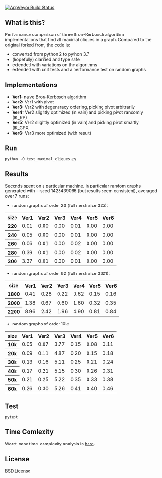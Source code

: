 [![AppVeyor Build Status](https://ci.appveyor.com/api/projects/status/github/ssomers/bron-kerbosch?svg=true&branch=master)](https://ci.appveyor.com/project/ssomers/bron-kerbosch)

## What is this?

Performance comparison of three Bron-Kerbosch algorithm implementations that find all maximal cliques in a graph.
Compared to the original forked from, the code is:
* converted from python 2 to python 3.7
* (hopefully) clarified and type safe
* extended with variations on the algorithms
* extended with unit tests and a performance test on random graphs


## Implementations

* **Ver1:** naive Bron-Kerbosch algorithm
* **Ver2:** Ver1 with pivot
* **Ver3:** Ver2 with degeneracy ordering, picking pivot arbitrarily
* **Ver4:** Ver2 slightly optimized (in vain) and picking pivot randomly (IK\_RP)
* **Ver5:** Ver2 slightly optimized (in vain) and picking pivot smartly (IK\_GPX)
* **Ver6:** Ver3 more optimized (with result)

## Run

    python -O test_maximal_cliques.py


## Results

Seconds spent on a particular machine, in particular random graphs generated with --seed 1423439066 (but results seem consistent), averaged over 7 runs:

* random graphs of order 26 (full mesh size 325):
<table>
<tr><th>size</th><th>Ver1</th><th>Ver2</th><th>Ver3</th><th>Ver4</th><th>Ver5</th><th>Ver6</th>
<tr><th>220</th><td>0.01</td><td>0.00</td><td>0.00</td><td>0.01</td><td>0.00</td><td>0.00</td></tr>
<tr><th>240</th><td>0.05</td><td>0.00</td><td>0.00</td><td>0.01</td><td>0.00</td><td>0.00</td></tr>
<tr><th>260</th><td>0.06</td><td>0.01</td><td>0.00</td><td>0.02</td><td>0.00</td><td>0.00</td></tr>
<tr><th>280</th><td>0.39</td><td>0.01</td><td>0.00</td><td>0.02</td><td>0.00</td><td>0.00</td></tr>
<tr><th>300</th><td>3.37</td><td>0.01</td><td>0.00</td><td>0.01</td><td>0.00</td><td>0.00</td></tr>
</table>

* random graphs of order 82 (full mesh size 3321):
<table>
<tr><th>size</th><th>Ver1</th><th>Ver2</th><th>Ver3</th><th>Ver4</th><th>Ver5</th><th>Ver6</th>
<tr><th>1800</th><td>0.41</td><td>0.28</td><td>0.22</td><td>0.62</td><td>0.15</td><td>0.16</td></tr>
<tr><th>2000</th><td>1.38</td><td>0.67</td><td>0.60</td><td>1.60</td><td>0.32</td><td>0.35</td></tr>
<tr><th>2200</th><td>8.96</td><td>2.42</td><td>1.96</td><td>4.90</td><td>0.81</td><td>0.84</td></tr>
</table>

* random graphs of order 10k:
<table>
<tr><th>size</th><th>Ver1</th><th>Ver2</th><th>Ver3</th><th>Ver4</th><th>Ver5</th><th>Ver6</th>
<tr><th>10k</th><td>0.05</td><td>0.07</td><td>3.77</td><td>0.15</td><td>0.08</td><td>0.11</td></tr>
<tr><th>20k</th><td>0.09</td><td>0.11</td><td>4.87</td><td>0.20</td><td>0.15</td><td>0.18</td></tr>
<tr><th>30k</th><td>0.13</td><td>0.16</td><td>5.11</td><td>0.25</td><td>0.21</td><td>0.24</td></tr>
<tr><th>40k</th><td>0.17</td><td>0.21</td><td>5.15</td><td>0.30</td><td>0.26</td><td>0.31</td></tr>
<tr><th>50k</th><td>0.21</td><td>0.25</td><td>5.22</td><td>0.35</td><td>0.33</td><td>0.38</td></tr>
<tr><th>60k</th><td>0.26</td><td>0.30</td><td>5.26</td><td>0.41</td><td>0.40</td><td>0.46</td></tr>
</table>


## Test
    
    pytest


## Time Comlexity

Worst-case time-complexity analysis is [here](http://en.wikipedia.org/wiki/Bron%E2%80%93Kerbosch_algorithm#Worst-case_analysis).

## License

[BSD License](http://opensource.org/licenses/BSD-3-Clause)
